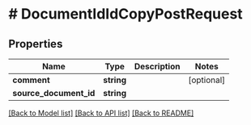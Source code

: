 # # DocumentIdIdCopyPostRequest

## Properties

Name | Type | Description | Notes
------------ | ------------- | ------------- | -------------
**comment** | **string** |  | [optional]
**source_document_id** | **string** |  |

[[Back to Model list]](../../README.md#models) [[Back to API list]](../../README.md#endpoints) [[Back to README]](../../README.md)
